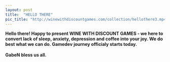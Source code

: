 ```yaml
---
layout: post
title:  "HELLO THERE"
pic_title: "http://winewithdiscountgames.com/collection/hellothere3.mp4"
---
```


**Hello there! Happy to present WINE WITH DISCOUNT GAMES - we here to convert lack of sleep, anxiety, depression and coffee into your joy.
We do best what we can do. Gamedev journey officialy starts today.
<br>
<br>
GabeN bless us all.**

<!--more-->


